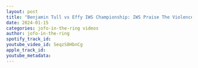 ```yaml
---
layout: post
title: "Benjamin Tull vs Effy IWS Championship: IWS Praise The Violence"
date: 2024-01-15
categories: jofo-in-the-ring videos
author: jofo-in-the-ring
spotify_track_id: 
youtube_video_id: SeqzS8HbnCg
apple_track_id: 
youtube_metadata: 
---
```

